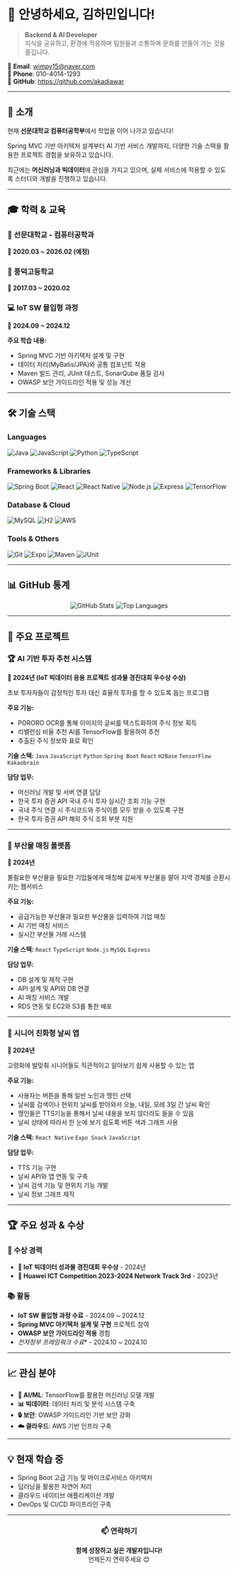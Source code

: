 # 👋 안녕하세요, 김하민입니다!

> **Backend & AI Developer**  
> 지식을 공유하고, 환경에 적응하며 팀원들과 소통하며 문화를 만들어 가는 것을 즐깁니다.

📧 **Email**: wimpy15@naver.com  
📱 **Phone**: 010-4014-1293  
🔗 **GitHub**: https://github.com/akadiawar  

---

## 🚀 소개

현재 **선문대학교 컴퓨터공학부**에서 학업을 이어 나가고 있습니다!

Spring MVC 기반 아키텍처 설계부터 AI 기반 서비스 개발까지, 다양한 기술 스택을 활용한 프로젝트 경험을 보유하고 있습니다.

최근에는 **머신러닝과 빅데이터**에 관심을 가지고 있으며, 실제 서비스에 적용할 수 있도록 스터디와 개발을 진행하고 있습니다.

---

## 🎓 학력 & 교육

### 🏫 선문대학교 - 컴퓨터공학과
**📅 2020.03 ~ 2026.02 (예정)**

### 🏫 풍덕고등학교
**📅 2017.03 ~ 2020.02**

### 💻 IoT SW 몰입형 과정
**📅 2024.09 ~ 2024.12**

**주요 학습 내용:**
- Spring MVC 기반 아키텍처 설계 및 구현
- 데이터 처리(MyBatis/JPA)와 공통 컴포넌트 적용
- Maven 빌드 관리, JUnit 테스트, SonarQube 품질 검사
- OWASP 보안 가이드라인 적용 및 성능 개선

---

## 🛠️ 기술 스택

### **Languages**
![Java](https://img.shields.io/badge/Java-ED8B00?style=for-the-badge&logo=java&logoColor=white)
![JavaScript](https://img.shields.io/badge/JavaScript-F7DF1E?style=for-the-badge&logo=javascript&logoColor=black)
![Python](https://img.shields.io/badge/Python-3776AB?style=for-the-badge&logo=python&logoColor=white)
![TypeScript](https://img.shields.io/badge/TypeScript-007ACC?style=for-the-badge&logo=typescript&logoColor=white)

### **Frameworks & Libraries**
![Spring Boot](https://img.shields.io/badge/Spring_Boot-6DB33F?style=for-the-badge&logo=spring-boot&logoColor=white)
![React](https://img.shields.io/badge/React-20232A?style=for-the-badge&logo=react&logoColor=61DAFB)
![React Native](https://img.shields.io/badge/React_Native-20232A?style=for-the-badge&logo=react&logoColor=61DAFB)
![Node.js](https://img.shields.io/badge/Node.js-43853D?style=for-the-badge&logo=node.js&logoColor=white)
![Express](https://img.shields.io/badge/Express.js-404D59?style=for-the-badge)
![TensorFlow](https://img.shields.io/badge/TensorFlow-FF6F00?style=for-the-badge&logo=tensorflow&logoColor=white)

### **Database & Cloud**
![MySQL](https://img.shields.io/badge/MySQL-4479A1?style=for-the-badge&logo=mysql&logoColor=white)
![H2](https://img.shields.io/badge/H2-1021FF?style=for-the-badge&logo=h2&logoColor=white)
![AWS](https://img.shields.io/badge/AWS-232F3E?style=for-the-badge&logo=amazon-aws&logoColor=white)

### **Tools & Others**
![Git](https://img.shields.io/badge/Git-F05032?style=for-the-badge&logo=git&logoColor=white)
![Expo](https://img.shields.io/badge/Expo-1C1E24?style=for-the-badge&logo=expo&logoColor=white)
![Maven](https://img.shields.io/badge/Apache%20Maven-C71A36?style=for-the-badge&logo=Apache%20Maven&logoColor=white)
![JUnit](https://img.shields.io/badge/JUnit5-25A162?style=for-the-badge&logo=junit5&logoColor=white)

---

## 📊 GitHub 통계

<div align="center">
  <img src="https://github-readme-stats.vercel.app/api?username=akadiawar&show_icons=true&theme=radical" alt="GitHub Stats" />
  <img src="https://github-readme-stats.vercel.app/api/top-langs/?username=akadiawar&layout=compact&theme=radical" alt="Top Languages" />
</div>

---

## 🎯 주요 프로젝트

### 🏆 AI 기반 투자 추천 시스템
**📅 2024년 (IoT 빅데이터 응용 프로젝트 성과물 경진대회 우수상 수상)**

초보 투자자들이 감정적인 투자 대신 효율적 투자를 할 수 있도록 돕는 프로그램

**주요 기능:**
- PORORO OCR를 통해 이미지의 글씨를 텍스트화하여 주식 정보 획득
- 리밸런싱 비율 추천 AI를 TensorFlow를 활용하여 추천
- 추출된 주식 정보와 표로 확인

**기술 스택:** `Java` `JavaScript` `Python` `Spring Boot` `React` `H2Base` `TensorFlow` `Kakaobrain`

**담당 업무:**
- 머신러닝 개발 및 서버 연결 담당
- 한국 투자 증권 API 국내 주식 투자 실시간 조회 기능 구현
- 국내 주식 연결 시 주식코드와 주식이름 모두 받을 수 있도록 구현
- 한국 투자 증권 API 해외 주식 조회 부분 지원

---

### 🌱 부산물 매칭 플랫폼
**📅 2024년**

불필요한 부산물을 필요한 기업들에게 매칭해 값싸게 부산물을 팔아 지역 경제를 순환시키는 웹서비스

**주요 기능:**
- 공급가능한 부산물과 필요한 부산물을 입력하여 기업 매칭
- AI 기반 매칭 서비스
- 실시간 부산물 거래 시스템

**기술 스택:** `React` `TypeScript` `Node.js` `MySQL` `Express`

**담당 업무:**
- DB 설계 및 제작 구현
- API 설계 및 API와 DB 연결
- AI 매칭 서비스 개발
- RDS 연동 및 EC2와 S3를 통한 배포

---

### 📱 시니어 친화형 날씨 앱
**📅 2024년**

고령화에 발맞춰 시니어들도 직관적이고 알아보기 쉽게 사용할 수 있는 앱

**주요 기능:**
- 사용자는 버튼을 통해 일반 노인과 맹인 선택
- 날씨를 검색이나 현위치 날씨를 받아와서 오늘, 내일, 모레 3일 간 날씨 확인
- 맹인들은 TTS기능을 통해서 날씨 내용을 보지 않더라도 들을 수 있음
- 날씨 상태에 따라서 한 눈에 보기 쉽도록 버튼 색과 그래프 사용

**기술 스택:** `React Native` `Expo Snack` `JavaScript`

**담당 업무:**
- TTS 기능 구현
- 날씨 API와 앱 연동 및 구축
- 날씨 검색 기능 및 현위치 기능 개발
- 날씨 정보 그래프 제작

---

## 🏆 주요 성과 & 수상

### **🎯 수상 경력**
- **🥈 IoT 빅데이터 성과물 경진대회 우수상** - 2024년
- **🥉 Huawei ICT Competition 2023-2024 Network Track 3rd** - 2023년

### **📚 활동**
- **IoT SW 몰입형 과정 수료** - 2024.09 ~ 2024.12
- **Spring MVC 아키텍처 설계 및 구현** 프로젝트 참여
- **OWASP 보안 가이드라인 적용** 경험
- *전자정부 프레임워크 수료** - 2024.10 ~ 2024.10

---

## 📈 관심 분야

- **🤖 AI/ML**: TensorFlow를 활용한 머신러닝 모델 개발
- **📊 빅데이터**: 데이터 처리 및 분석 시스템 구축
- **🔒 보안**: OWASP 가이드라인 기반 보안 강화
- **☁️ 클라우드**: AWS 기반 인프라 구축

---

## 💡 현재 학습 중

- Spring Boot 고급 기능 및 마이크로서비스 아키텍처
- 딥러닝을 활용한 자연어 처리
- 클라우드 네이티브 애플리케이션 개발
- DevOps 및 CI/CD 파이프라인 구축

---

<div align="center">
  
### 📫 연락하기
  
**함께 성장하고 싶은 개발자입니다!**  
언제든지 연락주세요 😊

</div>
